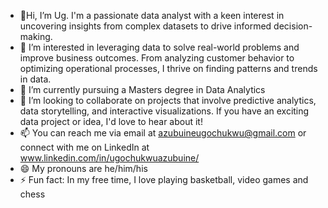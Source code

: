 - 👋Hi, I’m Ug. I'm a passionate data analyst with a keen interest in uncovering insights from complex datasets to drive informed decision-making.
- 👀 I’m interested in leveraging data to solve real-world problems and improve business outcomes. From analyzing customer behavior to optimizing operational processes, I thrive on finding patterns and trends in data.
- 🌱 I’m currently pursuing a Masters degree in Data Analytics 
- 💞️ I’m looking to collaborate on projects that involve predictive analytics, data storytelling, and interactive visualizations. If you have an exciting data project or idea, I'd love to hear about it!
- 📫  You can reach me via email at azubuineugochukwu@gmail.com or connect with me on LinkedIn at www.linkedin.com/in/ugochukwuazubuine/
- 😄 My pronouns are he/him/his
- ⚡ Fun fact: In my free time, I love playing basketball, video games and chess

<!---
ugxls/ugxls is a ✨ special ✨ repository because its `README.md` (this file) appears on your GitHub profile.
You can click the Preview link to take a look at your changes.
--->
